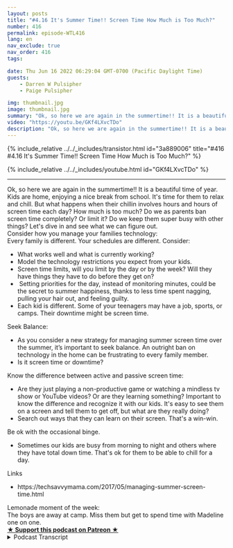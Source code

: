 ```yaml
---
layout: posts
title: "#4.16 It's Summer Time!! Screen Time How Much is Too Much?"
number: 416
permalink: episode-WTL416
lang: en
nav_exclude: true
nav_order: 416
tags:

date: Thu Jun 16 2022 06:29:04 GMT-0700 (Pacific Daylight Time)
guests:
    - Darren W Pulsipher
    - Paige Pulsipher

img: thumbnail.jpg
image: thumbnail.jpg
summary: "Ok, so here we are again in the summertime!! It is a beautiful time of year. Kids are home, enjoying a nice break from school. It's time for them to relax and chill. But what happens when their chillin involves hours and hours of screen time each day? How much is too much? Do we as parents ban screen time completely? Or limit it? Do we keep them super busy with other things? Let's dive in and see what we can figure out."
video: "https://youtu.be/GKf4LXvcTDo"
description: "Ok, so here we are again in the summertime!! It is a beautiful time of year. Kids are home, enjoying a nice break from school. It's time for them to relax and chill. But what happens when their chillin involves hours and hours of screen time each day? How much is too much? Do we as parents ban screen time completely? Or limit it? Do we keep them super busy with other things? Let's dive in and see what we can figure out."
---
```


<div>
{% include_relative ../../_includes/transistor.html id="3a889006" title="#416 #4.16 It's Summer Time!! Screen Time How Much is Too Much?" %}

{% include_relative ../../_includes/youtube.html id="GKf4LXvcTDo" %}
</div>

---

<html><head></head><body><div>Ok, so here we are again in the summertime!! It is a beautiful time of year. Kids are home, enjoying a nice break from school. It's time for them to relax and chill. But what happens when their chillin involves hours and hours of screen time each day? How much is too much? Do we as parents ban screen time completely? Or limit it? Do we keep them super busy with other things? Let's dive in and see what we can figure out.</div><div>Consider how you manage your families technology:</div><div>Every family is different. Your schedules are different. Consider:</div><ul><li>What works well and what is currently working?</li><li>Model the technology restrictions you expect from your kids.</li><li>Screen time limits, will you limit by the day or by the week? Will they have things they have to do before they get on?&nbsp;</li><li>&nbsp;Setting priorities for the day, instead of monitoring minutes, could be the secret to summer happiness, thanks to less time spent nagging, pulling your hair out, and feeling guilty.</li><li>Each kid is different. Some of your teenagers may have a job, sports, or camps. Their downtime might be screen time.&nbsp;</li></ul><div>Seek Balance:</div><ul><li>As you consider a new strategy for managing summer screen time over the summer, it’s important to seek balance. An outright ban on technology in the home can be frustrating to every family member.</li><li>Is it screen time or downtime?</li></ul><div>Know the difference between active and passive screen time:</div><ul><li>Are they just playing a non-productive game or watching a mindless tv show or YouTube videos? Or are they learning something? Important to know the difference and recognize it with our kids. It's easy to see them on a screen and tell them to get off, but what are they really doing?</li><li>Search out ways that they can learn on their screen. That's a win-win.&nbsp;</li></ul><div>Be ok with the occasional binge.&nbsp;</div><ul><li>Sometimes our kids are busy from morning to night and others where they have total down time. That's ok for them to be able to chill for a day.&nbsp;</li></ul><div>Links</div><ul><li>https://techsavvymama.com/2017/05/managing-summer-screen-time.html</li></ul><div>Lemonade moment of the week:</div><div>The boys are away at camp. Miss them but get to spend time with Madeline one on one.</div>
<strong>
  <a href="https://www.patreon.com/wheresthelemonade" target="_donate" rel="payment" title="★ Support this podcast on Patreon ★">★ Support this podcast on Patreon ★</a>
</strong></body></html>

<details>
<summary> Podcast Transcript </summary>

<p></p>

</details>
